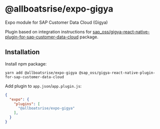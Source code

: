 # @allboatsrise/expo-gigya

Expo module for SAP Customer Data Cloud (Gigya)

Plugin based on integration instructions for [sap_oss/gigya-react-native-plugin-for-sap-customer-data-cloud](https://github.com/SAP/gigya-react-native-plugin-for-sap-customer-data-cloud) package.

## Installation

Install npm package:
```
yarn add @allboatsrise/expo-gigya @sap_oss/gigya-react-native-plugin-for-sap-customer-data-cloud
```

Add plugin to `app.json`/`app.plugin.js`:

```json
{
  "expo": {
    "plugins": [
      "@allboatsrise/expo-gigya"
    ],
  }
}
```
